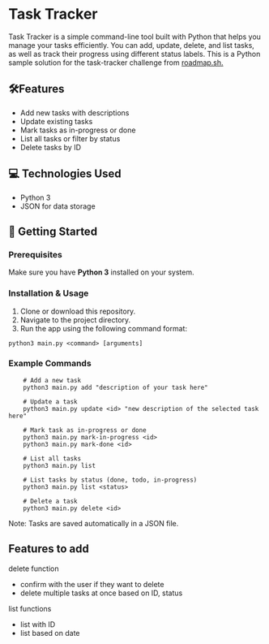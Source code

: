 # Task Tracker
Task Tracker is a simple command-line tool built with Python that helps you manage your tasks efficiently. You can add, update, delete, and list tasks, as well as track their progress using different status labels. This is a Python sample solution for the task-tracker challenge from [roadmap.sh.](https://roadmap.sh/projects/task-tracker)

## 🛠Features
- Add new tasks with descriptions
- Update existing tasks
- Mark tasks as in-progress or done
- List all tasks or filter by status
- Delete tasks by ID

## 💻 Technologies Used
- Python 3
- JSON for data storage

## 🚀 Getting Started
### Prerequisites
Make sure you have **Python 3** installed on your system.

### Installation & Usage
1. Clone or download this repository.
2. Navigate to the project directory.
3. Run the app using the following command format:

`python3 main.py <command> [arguments]`

### Example Commands
```
    # Add a new task
    python3 main.py add "description of your task here"

    # Update a task
    python3 main.py update <id> "new description of the selected task here"

    # Mark task as in-progress or done
    python3 main.py mark-in-progress <id>
    python3 main.py mark-done <id>

    # List all tasks
    python3 main.py list

    # List tasks by status (done, todo, in-progress)
    python3 main.py list <status>

    # Delete a task
    python3 main.py delete <id>
```
Note: Tasks are saved automatically in a JSON file.

## Features to add
delete function
- confirm with the user if they want to delete
- delete multiple tasks at once based on ID, status

list functions
- list with ID
- list based on date
